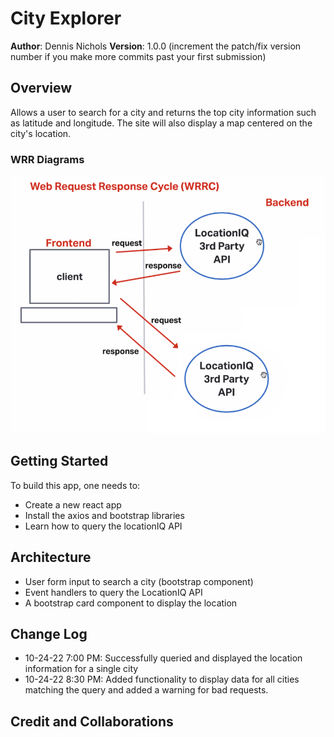 # City Explorer

**Author**: Dennis Nichols
**Version**: 1.0.0 (increment the patch/fix version number if you make more commits past your first submission)

## Overview

Allows a user to search for a city and returns the top city information such as latitude and longitude. The site will also display a map centered on the city's location.

### WRR Diagrams

![Diagram](./public/images/WRR_day_1.png)

## Getting Started

To build this app, one needs to:

- Create a new react app
- Install the axios and bootstrap libraries
- Learn how to query the locationIQ API

## Architecture

- User form input to search a city (bootstrap component)
- Event handlers to query the LocationIQ API
- A bootstrap card component to display the location

## Change Log

- 10-24-22 7:00 PM: Successfully queried and displayed the location information for a single city
- 10-24-22 8:30 PM: Added functionality to display data for all cities matching the query and added a warning for bad requests.

## Credit and Collaborations
